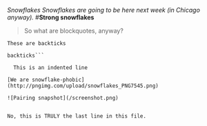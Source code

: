 *Snowflakes*
_Snowflakes are going to be here next week (in Chicago anyway)._
#__Strong snowflakes__

> So what are blockquotes, anyway?

`These are backticks`

```These are triple
backticks```

  This is an indented line

[We are snowflake-phobic](http://pngimg.com/upload/snowflakes_PNG7545.png)

![Pairing snapshot](/screenshot.png)


No, this is TRULY the last line in this file.
